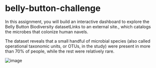 # belly-button-challenge

In this assignment, you will build an interactive dashboard to explore the Belly Button Biodiversity datasetLinks to an external site., which catalogs the microbes that colonize human navels.

The dataset reveals that a small handful of microbial species (also called operational taxonomic units, or OTUs, in the study) were present in more than 70% of people, while the rest were relatively rare.

![image](https://github.com/Kidaha12/belly-button-challenge/assets/157655615/0eb38dc0-b59a-48d9-96d0-b204f58f05c9)
